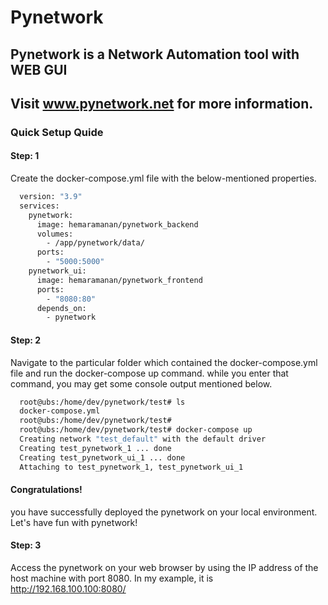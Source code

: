 # Pynetwork

## Pynetwork is a Network Automation tool with WEB GUI

## Visit www.pynetwork.net for more information.


### Quick Setup Quide

#### Step: 1

Create the docker-compose.yml file with the below-mentioned properties.
  
```sh
  version: "3.9"
  services:
    pynetwork:
      image: hemaramanan/pynetwork_backend
      volumes:
        - /app/pynetwork/data/
      ports:
        - "5000:5000"
    pynetwork_ui:
      image: hemaramanan/pynetwork_frontend
      ports:
        - "8080:80"
      depends_on:
        - pynetwork
```

#### Step: 2

Navigate to the particular folder which contained the docker-compose.yml file and run the docker-compose up command. while you enter that command, you may get some console output mentioned below.

```sh
  root@ubs:/home/dev/pynetwork/test# ls
  docker-compose.yml
  root@ubs:/home/dev/pynetwork/test# 
  root@ubs:/home/dev/pynetwork/test# docker-compose up
  Creating network "test_default" with the default driver
  Creating test_pynetwork_1 ... done
  Creating test_pynetwork_ui_1 ... done
  Attaching to test_pynetwork_1, test_pynetwork_ui_1
```

#### Congratulations! 
you have successfully deployed the pynetwork on your local environment. Let's have fun with pynetwork!

#### Step: 3

Access the pynetwork on your web browser by using the IP address of the host machine with port 8080. In my example, it is http://192.168.100.100:8080/ 